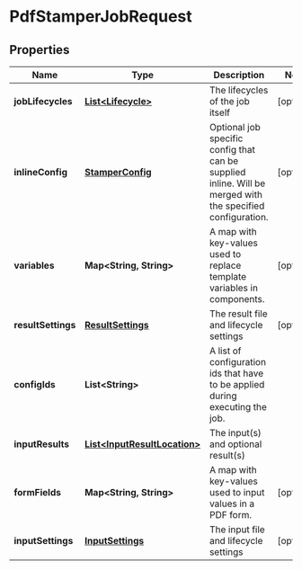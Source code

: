 
# PdfStamperJobRequest

## Properties
Name | Type | Description | Notes
------------ | ------------- | ------------- | -------------
**jobLifecycles** | [**List&lt;Lifecycle&gt;**](Lifecycle.md) | The lifecycles of the job itself |  [optional]
**inlineConfig** | [**StamperConfig**](StamperConfig.md) | Optional job specific config that can be supplied inline. Will be merged with the specified configuration.  |  [optional]
**variables** | **Map&lt;String, String&gt;** | A map with key-values used to replace template variables in components. |  [optional]
**resultSettings** | [**ResultSettings**](ResultSettings.md) | The result file and lifecycle settings |  [optional]
**configIds** | **List&lt;String&gt;** | A list of configuration ids that have to be applied during executing the job. | 
**inputResults** | [**List&lt;InputResultLocation&gt;**](InputResultLocation.md) | The input(s) and optional result(s) | 
**formFields** | **Map&lt;String, String&gt;** | A map with key-values used to input values in a PDF form. |  [optional]
**inputSettings** | [**InputSettings**](InputSettings.md) | The input file and lifecycle settings |  [optional]



